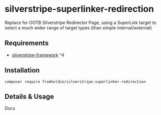 # silverstripe-superlinker-redirection

Replace for OOTB Silverstripe Redirector Page, using a SuperLink target to select a much wider range of target types (than simple internal/external)

## Requirements

* [silverstripe-framework](https://github.com/silverstripe/silverstripe-framework) ^4

## Installation

`composer require fromholdio/silverstripe-superlinker-redirection`

## Details & Usage

Docs
